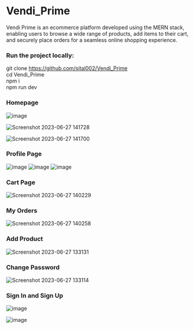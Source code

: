 # Vendi_Prime
Vendi Prime is an ecommerce platform developed using the MERN stack, enabling users to browse a wide range of products, add items to their cart, and securely place orders for a seamless online shopping experience.



### Run the project locally:
git clone https://github.com/sital002/Vendi_Prime \
cd Vendi_Prime \
npm i \
npm run dev 

### Homepage
![image](https://github.com/sital002/Vendi_Prime/assets/93700622/77947117-9c99-4bc5-b9fc-c86e971400b4)

![Screenshot 2023-06-27 141728](https://github.com/sital002/Vendi_Prime/assets/93700622/26498be0-5338-4024-b27a-8d951178d471)

![Screenshot 2023-06-27 141700](https://github.com/sital002/Vendi_Prime/assets/93700622/e40a8918-8ae0-4e85-ac58-05e5d2135962)


### Profile Page
![image](https://github.com/sital002/Vendi_Prime/assets/93700622/a1b6f5b5-2914-4143-b8f2-d4a0ee47984d)
![image](https://github.com/sital002/Vendi_Prime/assets/93700622/0d42e6f7-40ae-4312-9be4-db44542c934e)
![image](https://github.com/sital002/Vendi_Prime/assets/93700622/fa801255-f44c-40ac-bc54-70e155002a7a)

### Cart Page
![Screenshot 2023-06-27 140229](https://github.com/sital002/Vendi_Prime/assets/93700622/45801bcb-f5a7-497f-b503-8f7029058070)

### My Orders
![Screenshot 2023-06-27 140258](https://github.com/sital002/Vendi_Prime/assets/93700622/65534abe-6e46-4e88-a956-a1924d40b0d1)

### Add Product
![Screenshot 2023-06-27 133131](https://github.com/sital002/Vendi_Prime/assets/93700622/0b269ca4-8371-4c66-a3d0-c7f9555f1b03)

### Change Password
![Screenshot 2023-06-27 133114](https://github.com/sital002/Vendi_Prime/assets/93700622/50b256df-0f1a-41c1-ad0a-ef1d62fe7e95)

### Sign In and Sign Up
![image](https://github.com/sital002/Vendi_Prime/assets/93700622/f1d775e9-3b71-4a45-97e0-86d3a2ae4516)

![image](https://github.com/sital002/Vendi_Prime/assets/93700622/4c4dcc02-2927-4c02-98da-9c2c9ada94a4)








